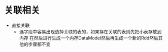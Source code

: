 # 关联相关

+ 直接关联
   + 选字段中容易出现选择关联的表的，如果存在关联的表则先把小表存放到内存
   在然后进行生成一个内存DataModel然后再生成一个新的Rdd然后其他的步骤都不变
